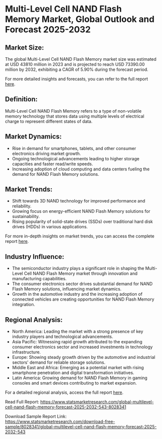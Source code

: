 <!DOCTYPE html>
<html>
<body>

<h1>Multi-Level Cell NAND Flash Memory Market, Global Outlook and Forecast 2025-2032</h1>

<h2>Market Size:</h2>
<p>The global Multi-Level Cell NAND Flash Memory market size was estimated at USD 43810 million in 2023 and is projected to reach USD 73390.00 million by 2032, exhibiting a CAGR of 5.90% during the forecast period.</p>
<p>For more detailed insights and forecasts, you can refer to the full report <a href='https://www.statsmarketresearch.com/global-multilevel-cell-nand-flash-memory-forecast-2025-2032-543-8028341'>here</a>.</p>

<h2>Definition:</h2>
<p>Multi-Level Cell NAND Flash Memory refers to a type of non-volatile memory technology that stores data using multiple levels of electrical charge to represent different states of data.</p>

<h2>Market Dynamics:</h2>
<ul>
  <li>Rise in demand for smartphones, tablets, and other consumer electronics driving market growth.</li>
  <li>Ongoing technological advancements leading to higher storage capacities and faster read/write speeds.</li>
  <li>Increasing adoption of cloud computing and data centers fueling the demand for NAND Flash Memory solutions.</li>
</ul>

<h2>Market Trends:</h2>
<ul>
  <li>Shift towards 3D NAND technology for improved performance and reliability.</li>
  <li>Growing focus on energy-efficient NAND Flash Memory solutions for sustainability.</li>
  <li>Rising popularity of solid-state drives (SSDs) over traditional hard disk drives (HDDs) in various applications.</li>
</ul>
<p>For more in-depth insights on market trends, you can access the complete report <a href='https://www.statsmarketresearch.com/global-multilevel-cell-nand-flash-memory-forecast-2025-2032-543-8028341'>here</a>.</p>

<h2>Industry Influence:</h2>
<ul>
  <li>The semiconductor industry plays a significant role in shaping the Multi-Level Cell NAND Flash Memory market through innovation and manufacturing capabilities.</li>
  <li>The consumer electronics sector drives substantial demand for NAND Flash Memory solutions, influencing market dynamics.</li>
  <li>Growth in the automotive industry and the increasing adoption of connected vehicles are creating opportunities for NAND Flash Memory integration.</li>
</ul>

<h2>Regional Analysis:</h2>
<ul>
  <li>North America: Leading the market with a strong presence of key industry players and technological advancements.</li>
  <li>Asia Pacific: Witnessing rapid growth attributed to the expanding consumer electronics sector and increased investments in technology infrastructure.</li>
  <li>Europe: Showing steady growth driven by the automotive and industrial sectors' demand for reliable storage solutions.</li>
  <li>Middle East and Africa: Emerging as a potential market with rising smartphone penetration and digital transformation initiatives.</li>
  <li>Latin America: Growing demand for NAND Flash Memory in gaming consoles and smart devices contributing to market expansion.</li>
</ul>
<p>For a detailed regional analysis, access the full report <a href='https://www.statsmarketresearch.com/global-multilevel-cell-nand-flash-memory-forecast-2025-2032-543-8028341'>here</a>.</p>

<p>Read Full Report: <a href='https://www.statsmarketresearch.com/global-multilevel-cell-nand-flash-memory-forecast-2025-2032-543-8028341'>https://www.statsmarketresearch.com/global-multilevel-cell-nand-flash-memory-forecast-2025-2032-543-8028341</a></p>
<p>Download Sample Report Link: <a href='https://www.statsmarketresearch.com/download-free-sample/8028341/global-multilevel-cell-nand-flash-memory-forecast-2025-2032-543'>https://www.statsmarketresearch.com/download-free-sample/8028341/global-multilevel-cell-nand-flash-memory-forecast-2025-2032-543</a></p>

</body>
</html>